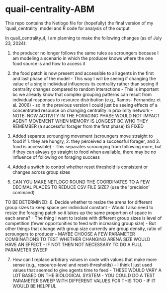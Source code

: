 # quail-centrality-ABM
This repo contains the Netlogo file for (hopefully) the final version of my 'quail_centrality' model and R code for analysis of the output

In quail_centrality_4, I am planning to make the following changes (as of July 23, 2024):

1. the producer no longer follows the same rules as scroungers because I am modeling a scenario in which the producer knows where the one food source is and how to access it

2. the food patch is now present and accessible to all agents in the first and last phase of the model
        - This way I will be seeing if changing the value of a single individual influences its centrality rather than seeing if centrality changes compared to random interactions
        - This is important bc we already know that complex grouping patterns can result from individual responses to resource distribution (e.g., Ramos- Fernandez et al. 2006) - so in the previous version I could just be seeing effects of a concentrated resource on changing centrality in proximity network
        - NOTE: NOW ACTIVITY IN THE FORAGING PHASE WOULD NOT IMPACT AGENT MOVEMENT WHEN MEMORY IS LONGEST BC WHO THEY REMEMBER (a successful forager from the first phase) IS FIXED
		
3. Added separate scrounging movement (scroungers move straight to food if 1. they are hungry, 2. they perceived a successful forager, and 3. food is accessible)
        - This separates scrounging from following more, but if they can always go straight to food when available, there may be no influence of following on foraging success

4. Added a switch to control whether reset threshold is consistent or changes across group sizes

5. CAN YOU MAKE NETLOGO ROUND THE COORDINATES TO A FEW DECIMAL PLACES TO REDUCE CSV FILE SIZE? (use the 'precision' command)

TO BE DETERMINED:
6. Decide whether to resize the arena for different group sizes to keep space per individual constant
        - Would I also need to resize the foraging patch so it takes up the same proportion of space in each arena?
        - The thing I want to isolate with different group sizes is level of competition (fewer opportunities to feed with increasing group size)
        - But other things that change with group size currently are group density, ratio of scroungers to producer
        - MAYBE CHOOSE A FEW PARAMETER COMBINATIONS TO TEST WHETHER CHANGING ARENA SIZE WOULD HAVE AN EFFECT - IF NOT THEN NOT NECESSARY TO DO A FULL PARAMETER SWEEP

7. How can I replace arbitrary values in code with values that make more sense (e.g., resource-level and reset-thresholds)
        - I think I just used values that seemed to give agents time to feed
        - THESE WOULD VARY A LOT BASED ON THE BIOLOGICAL SYSTEM - YOU COULD DO A TEST PARAMETER SWEEP WITH DIFFERENT VALUES FOR THIS TOO - IF IT WOULD BE HELPFUL
	